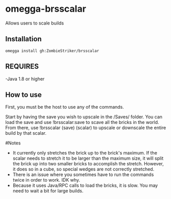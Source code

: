 # omegga-brsscalar
 Allows users to scale builds
 
## Installation
 
```
omegga install gh:ZombieStriker/brsscalar
```
## REQUIRES
-Java 1.8 or higher

## How to use
First, you must be the host to use any of the commands.

Start by having the save you wish to upscale in the /Saves/ folder. You can load the save and use 
!brsscalar:save to scave all the bricks in the world. From there, use !brsscalar (save) (scalar) to upscale
or downscale the entire build by that scalar.

#Notes
* It currently only stretches the brick up to the brick's maximum. If the scalar needs to stretch it to be
larger than the maximum size, it will split the brick up into two smaller bricks to accomplish the stretch.
However, it does so in a cube, so special wedges are not correctly stretched.
* There is an issue where you sometimes have to run the commands twice in order to work. IDK why.
* Because it uses Java/RPC calls to load the bricks, it is slow. You may need to wait a bit for large builds.
